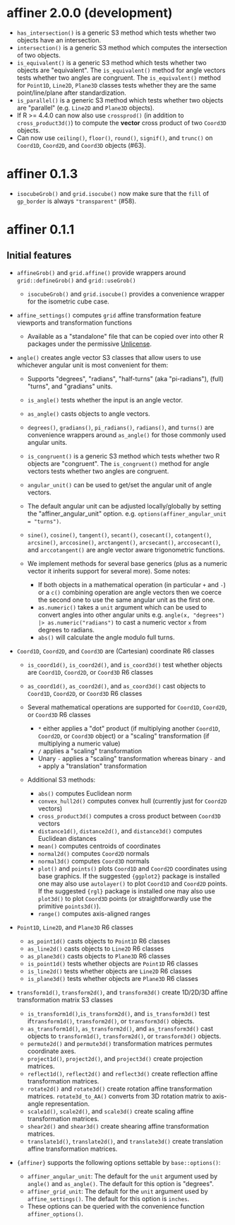 affiner 2.0.0 (development)
===========================

* `has_intersection()` is a generic S3 method which tests whether two objects have an intersection.
* `intersection()` is a generic S3 method which computes the intersection of two objects.
* `is_equivalent()` is a generic S3 method which tests whether two objects are "equivalent".
  The `is_equivalent()` method for angle vectors tests whether two angles are congruent.
  The `is_equivalent()` method for `Point1D`, `Line2D`, `Plane3D` classes tests whether they are the same point/line/plane after standardization.
* `is_parallel()` is a generic S3 method which tests whether two objects are "parallel" (e.g. `Line2D` and `Plane3D` objects).
* If R >= 4.4.0 can now also use `crossprod()` (in addition to `cross_product3d()`) to compute the
  **vector** cross product of two `Coord3D` objects.
* Can now use `ceiling()`, `floor()`, `round()`, `signif()`, and `trunc()` on `Coord1D`, `Coord2D`, and `Coord3D` objects (#63).

affiner 0.1.3
=============

* `isocubeGrob()` and `grid.isocube()` now make sure that the `fill` of `gp_border` is
  always `"transparent"` (#58).

affiner 0.1.1
=============

Initial features
----------------

* `affineGrob()` and `grid.affine()` provide wrappers around `grid::defineGrob()` and `grid::useGrob()`

  + `isocubeGrob()` and `grid.isocube()` provides a convenience wrapper for the isometric cube case.

* `affine_settings()` computes `grid` affine transformation feature viewports and transformation functions

  + Available as a "standalone" file that can be copied
    over into other R packages under the permissive [Unlicense](https://unlicense.org/).

* `angle()` creates angle vector S3 classes that allow users to use whichever angular unit is most convenient for them:

  + Supports "degrees", "radians", "half-turns" (aka "pi-radians"), (full) "turns", and "gradians" units.
  + `is_angle()` tests whether the input is an angle vector.
  + `as_angle()` casts objects to angle vectors.
  + `degrees()`, `gradians()`, `pi_radians()`, `radians()`, and `turns()` are convenience wrappers around
    `as_angle()` for those commonly used angular units.
  + `is_congruent()` is a generic S3 method which tests whether two R objects are "congruent".
    The `is_congruent()` method for angle vectors tests whether two angles are congruent.
  + `angular_unit()` can be used to get/set the angular unit of angle vectors.
  + The default angular unit can be adjusted locally/globally by setting the "affiner\_angular\_unit" option.
    e.g. `options(affiner_angular_unit = "turns")`.
  + `sine()`, `cosine()`, `tangent()`, `secant()`, `cosecant()`, `cotangent()`,
    `arcsine()`, `arccosine()`, `arctangent()`, `arcsecant()`, `arccosecant()`, and `arccotangent()`
    are angle vector aware trigonometric functions.
  + We implement methods for several base generics (plus as a numeric vector it inherits support for several more).
    Some notes:

    - If both objects in a mathematical operation (in particular `+` and `-`) or a `c()` combining operation
      are angle vectors then we coerce the second one to use the same angular unit as the first one.
    - `as.numeric()` takes a `unit` argument which can be used to convert angles into other angular units
      e.g. `angle(x, "degrees") |> as.numeric("radians")` to cast a numeric vector `x` from degrees to radians.
    - `abs()` will calculate the angle modulo full turns.

* `Coord1D`, `Coord2D`, and `Coord3D` are (Cartesian) coordinate R6 classes

  + `is_coord1d()`, `is_coord2d()`, and `is_coord3d()` test whether objects are `Coord1D`, `Coord2D`, or `Coord3D` R6 classes
  + `as_coord1d()`, `as_coord2d()`, and `as_coord3d()` cast objects to `Coord1D`, `Coord2D`, or `Coord3D` R6 classes
  + Several mathematical operations are supported for `Coord1D`, `Coord2D`, or `Coord3D` R6 classes

    + `*` either applies a "dot" product (if multiplying another `Coord1D`, `Coord2D`, or `Coord3D` object)
          or a "scaling" transformation (if multiplying a numeric value)
    + `/` applies a "scaling" transformation
    + Unary `-` applies a "scaling" transformation whereas 
      binary `-` and `+` apply a "translation" transformation

  + Additional S3 methods:

    - `abs()` computes Euclidean norm
    - `convex_hull2d()` computes convex hull (currently just for `Coord2D` vectors)
    - `cross_product3d()` computes a cross product between `Coord3D` vectors
    - `distance1d()`, `distance2d()`, and `distance3d()` computes Euclidean distances
    - `mean()` computes centroids of coordinates
    - `normal2d()` computes `Coord2D` normals
    - `normal3d()` computes `Coord3D` normals
    - `plot()` and `points()` plots `Coord1D` and `Coord2D` coordinates using base graphics.
      If the suggested `{ggplot2}` package is installed one may also use `autolayer()`
      to plot `Coord1D` and `Coord2D` points.
      If the suggested `{rgl}` package is installed one may also use `plot3d()` to
      plot `Coord3D` points (or straightforwardly use the primitive `points3d()`).
    - `range()` computes axis-aligned ranges

* `Point1D`, `Line2D`, and `Plane3D` R6 classes

  + `as_point1d()` casts objects to `Point1D` R6 classes
  + `as_line2d()` casts objects to `Line2D` R6 classes
  + `as_plane3d()` casts objects to `Plane3D` R6 classes
  + `is_point1d()` tests whether objects are `Point1D` R6 classes
  + `is_line2d()` tests whether objects are `Line2D` R6 classes
  + `is_plane3d()` tests whether objects are `Plane3D` R6 classes

* `transform1d()`, `transform2d()`, and `transform3d()` create 1D/2D/3D affine transformation matrix S3 classes

  + `is_transform1d()`,`is_transform2d()`, and `is_transform3d()` test if`transform1d()`, `transform2d()`, or `transform3d()` objects.
  + `as_transform1d()`, `as_transform2d()`, and `as_transform3d()` cast objects to `transform1d()`, `transform2d()`, or `transform3d()` objects.
  + `permute2d()` and `permute3d()` transformation matrices permutes coordinate axes.
  + `project1d()`, `project2d()`, and `project3d()` create projection matrices.
  + `reflect1d()`, `reflect2d()` and `reflect3d()` create reflection affine transformation matrices.
  + `rotate2d()` and `rotate3d()` create rotation affine transformation matrices.
    `rotate3d_to_AA()` converts from 3D rotation matrix to axis-angle representation.
  + `scale1d()`, `scale2d()`, and `scale3d()` create scaling affine transformation matrices.
  + `shear2d()` and `shear3d()` create shearing affine transformation matrices.
  + `translate1d()`, `translate2d()`, and `translate3d()` create translation affine transformation matrices.

* `{affiner}` supports the following options settable by `base::options()`:

  + `affiner_angular_unit`: The default for the `unit` argument used by `angle()` and `as_angle()`.
    The default for this option is "degrees".
  + `affiner_grid_unit`: The default for the `unit` argument used by `affine_settings()`.
    The default for this option is `inches`.
  + These options can be queried with the convenience function `affiner_options()`.
